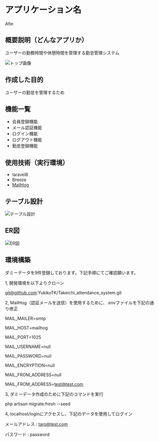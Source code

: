 # アプリケーション名
Atte

## 概要説明（どんなアプリか）
ユーザーの勤務時間や休憩時間を管理する勤怠管理システム

![トップ画像](./トップ画像.png)

## 作成した目的
ユーザーの勤怠を管理するため

## 機能一覧
- 会員登録機能
- メール認証機能
- ログイン機能
- ログアウト機能
- 勤怠登録機能

## 使用技術（実行環境）
- laravel8
- Breeze
- [MailHog](http://localhost:8025/)

## テーブル設計
![テーブル設計](./テーブル設計.png)

## ER図
![ER図](./ER図.png)

## 環境構築
ダミーデータを9件登録しております。下記手順にてご確認願います。

1, 開発環境を以下よりクローン

git@github.com:YukikoTK/Takeichi_attendance_system.git

2, MailHog（認証メールを送信）を使用するために、.envファイルを下記の通り修正

MAIL_MAILER=smtp

MAIL_HOST=mailhog

MAIL_PORT=1025

MAIL_USERNAME=null

MAIL_PASSWORD=null

MAIL_ENCRYPTION=null

MAIL_FROM_ADDRESS=null

MAIL_FROM_ADDRESS=test@test.com

3, ダミーデータ作成のために下記のコマンドを実行

 php artisan migrate:fresh --seed

4, localhost/loginにアクセスし、下記のデータを使用してログイン

 メールアドレス : taro@test.com

 パスワード : password

